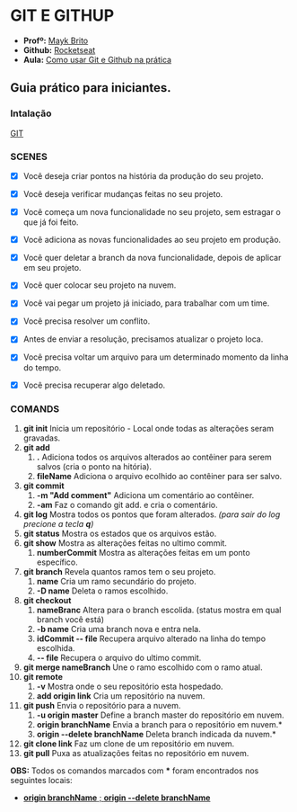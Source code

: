 # GIT E GITHUP

 - __Profº:__ [Mayk Brito](https://github.com/maykbrito)
 - __Github:__ [Rocketseat](https://github.com/Rocketseat/youtube-git-guia-pratico-iniciante)
 - __Aula:__ [Como usar Git e Github na prática](https://www.youtube.com/watch?v=2alg7MQ6_sI&t=530s)

## Guia prático para iniciantes.

### Intalação

[GIT](https://git-scm.com/download)

### SCENES

- [x] Você deseja criar pontos na história da produção do seu projeto.
- [x] Você deseja verificar mudanças feitas no seu projeto.

- [x] Você começa um nova funcionalidade no seu projeto, sem estragar o que já foi feito.
- [x] Você adiciona as novas funcionalidades ao seu projeto em produção.
- [x] Você quer deletar a branch da nova funcionalidade, depois de aplicar em seu projeto.

- [x] Você quer colocar seu projeto na nuvem.

- [x] Você vai pegar um projeto já iniciado, para trabalhar com um time.
- [x] Você precisa resolver um conflito.
- [x] Antes de enviar a resolução, precisamos atualizar o projeto loca.

- [x] Você precisa voltar um arquivo para um determinado momento da linha do tempo.
- [x] Você precisa recuperar algo deletado.

### COMANDS

1. __git init__ Inicia um repositório -  Local onde todas as alterações seram gravadas.
2. __git add__
    1. __.__ Adiciona todos os arquivos alterados ao contêiner para serem salvos (cria o ponto na hitória).
    2. __fileName__ Adiciona o arquivo ecolhido ao contêiner para ser salvo.
3. __git commit__
    1. __-m "Add comment"__ Adiciona um comentário ao contêiner.
    2. __-am__ Faz o comando git add. e cria o comentário.
4. __git log__ Mostra todos os pontos que foram alterados. *(para sair do log precione a tecla __q__)*
5. __git status__ Mostra os estados que os arquivos estão. 
6. __git show__ Mostra as alterações feitas no ultimo commit.
    1. __numberCommit__ Mostra as alterações feitas em um ponto específico.
7. __git branch__ Revela quantos ramos tem o seu projeto. 
    1. __name__ Cria um ramo secundário do projeto.
    2. __-D name__ Deleta o ramos escolhido.
8. __git checkout__ 
    1. __nameBranc__ Altera para o branch escolida. (status mostra em qual branch você está)
    2. __-b name__ Cria uma branch nova e entra nela.
    3. __idCommit -- file__ Recupera arquivo alterado na linha do tempo escolhida.
    4. __-- file__ Recupera o arquivo do ultimo commit.
9. __git merge nameBranch__ Une o ramo escolhido com o ramo atual.
10. __git remote__
    1. __-v__ Mostra onde o seu repositório esta hospedado.
    2. __add origin link__ Cria um repositório na nuvem.
11. __git push__ Envia o repositório para a nuvem.
    1. __-u origin master__ Define a branch master do repositório em nuvem.
    2. __origin branchName__ Envia a branch para o repositório em nuvem.*
    3. __origin --delete branchName__ Deleta branch indicada da nuvem.*
12. __git clone link__ Faz um clone de um repositório em nuvem.
13. __git pull__ Puxa as atualizações feitas no repositório em nuvem.


__OBS:__ Todos os comandos marcados com __*__ foram encontrados nos seguintes locais:

* [__origin branchName__ ;  __origin --delete branchName__](https://medium.com/@andgomes/git-trabalhando-com-branches-remotos-c79aabf3a2e5)
